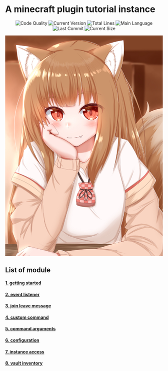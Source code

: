 # A minecraft plugin tutorial instance

<p align="center">
<img alt="Code Quality" src="https://img.shields.io/codefactor/grade/github/Ba1oretto/MinecraftPlugins/plugins?style=plastic">
<img alt="Current Version" src="https://img.shields.io/badge/paper-1.17.1-green?style=plastic">
<img alt="Total Lines" src="https://img.shields.io/tokei/lines/github/Ba1oretto/MinecraftPlugins?color=%2300FFFF&style=plastic">
<img alt="Main Language" src="https://img.shields.io/github/languages/top/Ba1oretto/MinecraftPlugins?color=%23FF8C00&style=plastic">
<img alt="Last Commit" src="https://img.shields.io/github/last-commit/Ba1oretto/MinecraftPlugins?color=%23FFD700&style=plastic">
<img alt="Current Size" src="https://img.shields.io/github/repo-size/Ba1oretto/MinecraftPlugins?style=plastic">
</p>

![](show.jpg)
## List of module
#### [1. getting started](/GettingStarted)
#### [2. event listener](/EventListeners)
#### [3. join leave message](/JoinLeaveMessage)
#### [4. custom command](/CustomCommands)
#### [5. command arguments](/CommandArguments)
#### [6. configuration](/Configurations)
#### [7. instance access](/InstanceAccess)
#### [8. vault inventory](/VaultInventory)